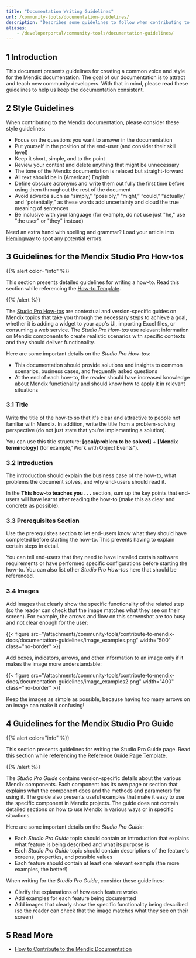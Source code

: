 ```yaml
---
title: "Documentation Writing Guidelines"
url: /community-tools/documentation-guidelines/
description: "Describes some guidelines to follow when contributing to the Mendix documentation."
aliases:
    - /developerportal/community-tools/documentation-guidelines/
---
```


## 1 Introduction

This document presents guidelines for creating a common voice and style for the Mendix documentation. The goal of our documentation is to attract and teach new community developers. With that in mind, please read these guidelines to help us keep the documentation consistent.

## 2 Style Guidelines

When contributing to the Mendix documentation, please consider these style guidelines:

* Focus on the questions you want to answer in the documentation
* Put yourself in the position of the end-user (and consider their skill level)
* Keep it short, simple, and to the point
* Review your content and delete anything that might be unnecessary
* The tone of the Mendix documentation is relaxed but straight-forward
* All text should be in (American) English
* Define obscure acronyms and write them out fully the first time before using them throughout the rest of the document
* Avoid adverbs such as “simply,” “possibly,” “might,” “could,” “actually,” and “potentially,” as these words add uncertainty and cloud the true meaning of sentences
* Be inclusive with your language (for example, do not use just "he," use "the user" or "they" instead) 

Need an extra hand with spelling and grammar? Load your article into [Hemingway](https://www.hemingwayapp.com/) to spot any potential errors.

## 3 Guidelines for the Mendix Studio Pro How-tos

{{% alert color="info" %}}

This section presents detailed guidelines for writing a how-to. Read this section while referencing the [How-to Template](https://github.com/mendix/docs/blob/development/templates/how-to-template.md).

{{% /alert %}}

The [Studio Pro How-tos](/howto/) are contextual and version-specific guides on Mendix topics that take you through the necessary steps to achieve a goal, whether it is adding a widget to your app's UI, importing Excel files, or consuming a web service. The *Studio Pro How-tos* use relevant information on Mendix components to create realistic scenarios with specific contexts and they should deliver functionality.

Here are some important details on the *Studio Pro How-tos*:

* This documentation should provide solutions and insights to common scenarios, business cases, and frequently asked questions
* At the end of each how-to, the reader should have increased knowledge about Mendix functionality and should know how to apply it in relevant situations

### 3.1 Title

Write the title of the how-to so that it's clear and attractive to people not familiar with Mendix. In addition, write the title from a problem-solving perspective (do not just state that you're implementing a solution).

You can use this title structure: **[goal/problem to be solved]** + **[Mendix terminology]** (for example,"Work with Object Events").

### 3.2 Introduction

The introduction should explain the business case of the how-to, what problems the document solves, and why end-users should read it.

In the **This how-to teaches you . . .** section, sum up the key points that end-users will have learnt after reading the how-to (make this as clear and concrete as possible).

### 3.3 Prerequisites Section

Use the prerequisites section to let end-users know what they should have completed before starting the how-to. This prevents having to explain certain steps in detail.

You can tell end-users that they need to have installed certain software requirements or have performed specific configurations before starting the how-to. You can also list other *Studio Pro How-tos* here that should be referenced.

### 3.4 Images

Add images that clearly show the specific functionality of the related step (so the reader can check that the image matches what they see on their screen). For example, the arrows and flow on this screenshot are too busy and not clear enough for the user:

{{< figure src="/attachments/community-tools/contribute-to-mendix-docs/documentation-guidelines/image_examples.png"   width="500"  class="no-border" >}}

Add boxes, indicators, arrows, and other information to an image only if it makes the image more understandable:

{{< figure src="/attachments/community-tools/contribute-to-mendix-docs/documentation-guidelines/image_examples2.png"   width="400"  class="no-border" >}}

Keep the images as simple as possible, because having too many arrows on an image can make it confusing!

## 4 Guidelines for the Mendix Studio Pro Guide

{{% alert color="info" %}}

This section presents guidelines for writing the Studio Pro Guide page. Read this section while referencing the [Reference Guide Page Template](https://github.com/mendix/docs/blob/development/templates/ref-guide-page-template.md).

{{% /alert %}}

The *Studio Pro Guide* contains version-specific details about the various Mendix components. Each component has its own page or section that explains what the component does and the methods and parameters for using it. The guide also presents useful examples that make it easy to use the specific component in Mendix projects. The guide does not contain detailed sections on how to use Mendix in various ways or in specific situations.

Here are some important details on the *Studio Pro Guide*:

* Each *Studio Pro Guide* topic should contain an introduction that explains what feature is being described and what its purpose is
* Each *Studio Pro Guide* topic should contain descriptions of the feature's screens, properties, and possible values
* Each feature should contain at least one relevant example (the more examples, the better!)

When writing for the *Studio Pro Guide*, consider these guidelines:

* Clarify the explanations of how each feature works
* Add examples for each feature being documented
* Add images that clearly show the specific functionality being described (so the reader can check that the image matches what they see on their screen)

## 5 Read More

* [How to Contribute to the Mendix Documentation](/community-tools/contribute-to-mendix-docs/)
